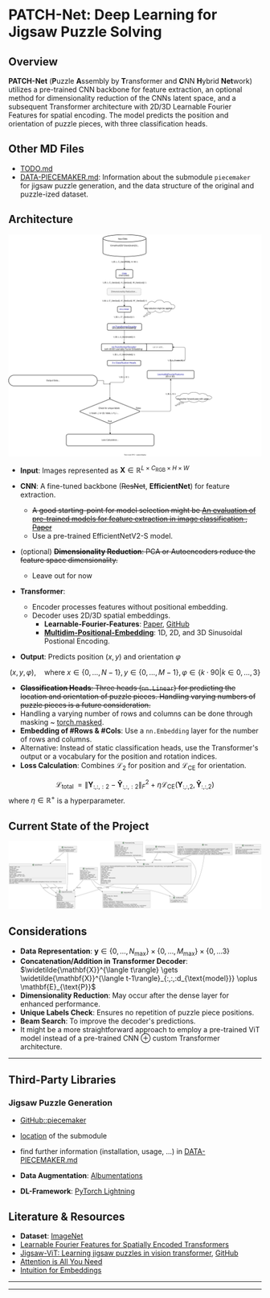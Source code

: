 # PATCH-Net: Deep Learning for Jigsaw Puzzle Solving

## Overview

**PATCH-Net** (**P**uzzle **A**ssembly by **T**ransformer and **C**NN **H**ybrid **Net**work) utilizes a pre-trained CNN backbone for feature extraction, an optional method for dimensionality reduction of the CNNs latent space, and a subsequent Transformer architecture with 2D/3D Learnable Fourier Features for spatial encoding. The model predicts the position and orientation of puzzle pieces, with three classification heads.

## Other MD Files

- [TODO.md](TODO.md)
- [DATA-PIECEMAKER.md](DATA-PIECEMAKER.md): Information about the submodule `piecemaker` for jigsaw puzzle generation, and the data structure of the original and puzzle-ized dataset.

## Architecture

![patch-net.svg](./.doc-assets/patch-net.svg)

- **Input**: Images represented as $\mathbf{X} \in \mathbb{R}^{L \times C_{\text{RGB}} \times H \times W}$
- **CNN**: A fine-tuned backbone (~~ResNet~~, **EfficientNet**) for feature extraction.
  - ~~A good starting-point for model selection might be [An evaluation of pre-trained models for feature extraction in image classification
](https://ar5iv.labs.arxiv.org/html/2310.02037), [Paper](https://arxiv.org/abs/2310.02037)~~
  - Use a pre-trained EfficientNetV2-S model.
- (optional) ~~**Dimensionality Reduction**: PCA or Autoencoders reduce the feature space dimensionality.~~
    - Leave out for now
- **Transformer**:
  - Encoder processes features without positional embedding.
  - Decoder uses 2D/3D spatial embeddings.
    - **Learnable-Fourier-Features**: [Paper](https://arxiv.org/pdf/2106.02795v1), [GitHub](https://github.com/JHLew/Learnable-Fourier-Features)
    - **[Multidim-Positional-Embedding](https://github.com/tatp22/multidim-positional-encoding)**: 1D, 2D, and 3D Sinusoidal Postional Encoding.

- **Output**: Predicts position $(x, y)$ and orientation $\varphi$

$$
(x, y,\varphi), \quad \text{where } x \in \{0, \ldots, N-1\}, y \in \{0, \ldots, M-1\}, \varphi \in \{k\cdot90|k \in{0,\ldots,3}\}
$$

- ~~**Classification Heads**: Three heads (`nn.Linear`) for predicting the location and orientation of puzzle pieces. Handling varying numbers of puzzle pieces is a future consideration.~~
- Handling a varying number of rows and columns can be done through masking ~ [torch.masked](https://pytorch.org/docs/stable/masked.html).
- **Embedding of #Rows & #Cols**: Use a `nn.Embedding` layer for the number of rows and columns.
- Alternative: Instead of static classification heads, use the Transformer's output or a vocabulary for the position and rotation indices.
- **Loss Calculation**: Combines $\mathcal{L}_2$ for position and $\mathcal{L}_{\text{CE}}$ for orientation.

$$
\mathcal{L}_{\text{total
}} = \| \mathbf{Y}_{:,:,:2} - \mathbf{\hat{Y}}_{:,:,:2} \|_F^2 + \eta \mathcal{L}_{\text{CE}}(\mathbf{Y}_{:,:,2}, \mathbf{\hat{Y}}_{:,:,2})
$$
where $\eta \in \mathbb{R}^+$ is a hyperparameter.

## Current State of the Project
![Current State of the Project](./.doc-assets/dl_solver_uml.svg)

## Considerations

- **Data Representation**: $\mathbf{y} \in \{ 0, \ldots, N_{\max}\} \times\{ 0, \ldots, M_{\max}\} \times \{0, \ldots 3 \}$
- **Concatenation/Addition in Transformer Decoder**: $\widetilde{\mathbf{X}}^{\langle t\rangle} \gets \widetilde{\mathbf{X}}^{\langle t-1\rangle}_{:,:,:d_{\text{model}}} \oplus \mathbf{E}_{\text{P}}$
- **Dimensionality Reduction**: May occur after the dense layer for enhanced performance.
- **Unique Labels Check**: Ensures no repetition of puzzle piece positions.
- **Beam Search**: To improve the decoder's predictions.
- It might be a more straightforward approach to employ a pre-trained ViT model instead of a pre-trained CNN $\oplus$ custom Transformer architecture.

---

## Third-Party Libraries

### Jigsaw Puzzle Generation

- [GitHub::piecemaker](https://github.com/jkenlooper/piecemaker/tree/main?tab=readme-ov-file)
- [location](lib/piecemaker) of the submodule
- find further information (installation, usage, ...) in [DATA-PIECEMAKER.md](./DATA-PIECEMAKER.md)

- **Data Augmentation**: [Albumentations](https://albumentations.ai/)
- **DL-Framework**: [PyTorch Lightning](https://www.pytorchlightning.ai/)

## Literature & Resources

- **Dataset**: [ImageNet](https://www.kaggle.com/c/imagenet-object-localization-challenge/data)
- [Learnable Fourier Features for Spatially Encoded Transformers](https://arxiv.org/pdf/2106.02795v1)
- [Jigsaw-ViT: Learning jigsaw puzzles in vision transformer](https://www.sciencedirect.com/science/article/pii/S0167865522003920), [GitHub](https://github.com/yingyichen-cyy/JigsawViT/tree/master)
- [Attention is All You Need](https://arxiv.org/abs/1706.03762)
- [Intuition for Embeddings](https://www.youtube.com/watch?v=wjZofJX0v4M)

---
---